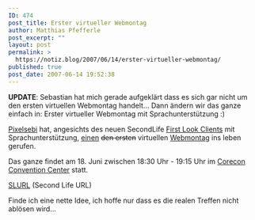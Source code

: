 ```yaml
---
ID: 474
post_title: Erster virtueller Webmontag
author: Matthias Pfefferle
post_excerpt: ""
layout: post
permalink: >
  https://notiz.blog/2007/06/14/erster-virtueller-webmontag/
published: true
post_date: 2007-06-14 19:52:38
---
```

<!-- wp:paragraph -->
<p><strong>UPDATE</strong>: Sebastian hat mich gerade aufgeklärt dass es sich gar nicht um den ersten virtuellen Webmontag handelt... Dann ändern wir das ganze einfach in: Erster virtueller Webmontag mit Sprachunterstützung :)</p>
<!-- /wp:paragraph -->

<!-- wp:paragraph -->
<p><a href="http://pixelsebi.com/2007-06-14/webmontag-in-second-life-mit-voice-am-1806/">Pixelsebi</a> hat, angesichts des neuen SecondLife <a href="http://secondlife.com/community/firstlook.php">First Look Clients</a> mit Sprachunterstützung, <ins>einen</ins> <del>den ersten</del> virtuellen <a href="http://webmontag.de/doku.php?id=secondlife">Webmontag</a> ins leben gerufen.</p>
<!-- /wp:paragraph -->

<!-- wp:paragraph -->
<p>Das ganze findet am 18. Juni zwischen 18:30 Uhr - 19:15 Uhr im <a href="http://secondlife.corecon.de">Corecon Convention Center</a> statt.</p>
<!-- /wp:paragraph -->

<!-- wp:paragraph -->
<p><a href="http://slurl.com/secondlife/Pixel%20Expo%20I/245/33/51">SLURL</a> (Second Life URL)</p>
<!-- /wp:paragraph -->

<!-- wp:paragraph -->
<p>Finde ich eine nette Idee, ich hoffe nur dass es die realen Treffen nicht ablösen wird...</p>
<!-- /wp:paragraph -->